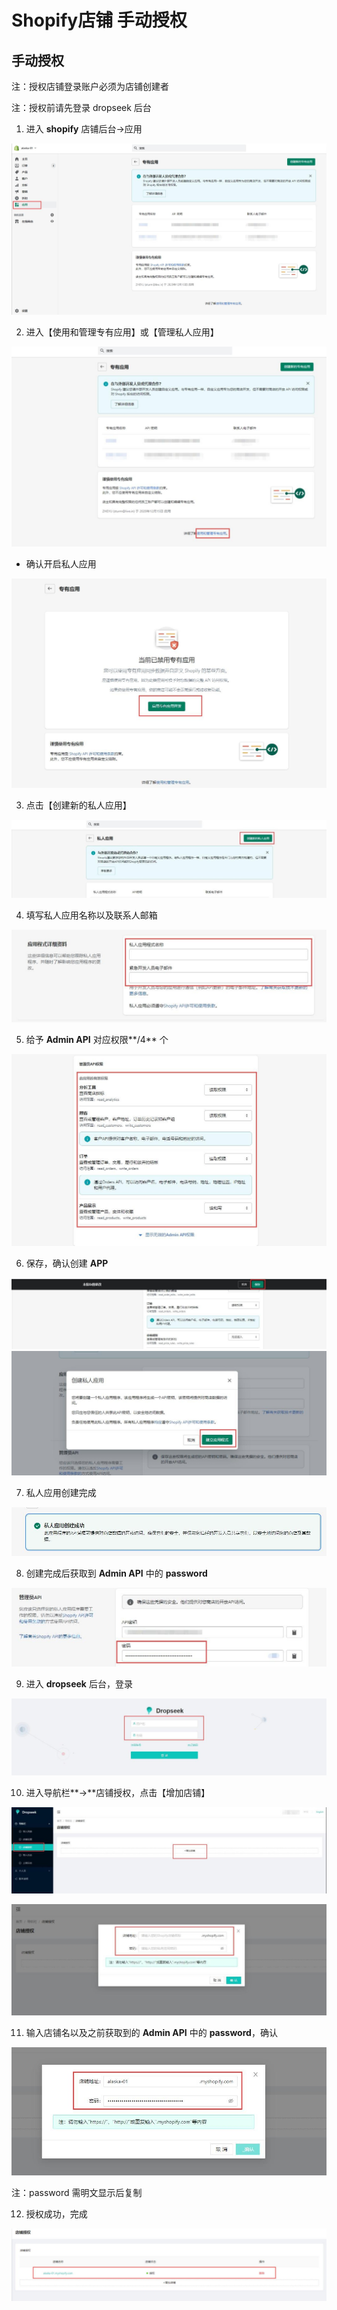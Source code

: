 # Shopify店铺 手动授权

## **手动授权**

注：授权店铺登录账户必须为店铺创建者

注：授权前请先登录 dropseek 后台

1. 进入 **shopify** 店铺后台-&gt;应用

![](../.gitbook/assets/9%20%281%29.jpeg)

2. 进入【使用和管理专有应用】或【管理私人应用】

![](../.gitbook/assets/10.jpeg)

* 确认开启私人应用

![](../.gitbook/assets/12%20%281%29.jpeg)

3. 点击【创建新的私人应用】

![](../.gitbook/assets/13.jpeg)

4. 填写私人应用名称以及联系人邮箱

![](../.gitbook/assets/14%20%281%29.jpeg)

5. 给予 **Admin API** 对应权限**/4** 个

![](../.gitbook/assets/15%20%281%29.jpeg)

6. 保存，确认创建 **APP**

![](../.gitbook/assets/16%20%281%29.jpeg)![](../.gitbook/assets/17.jpeg)

7. 私人应用创建完成

![](../.gitbook/assets/18%20%281%29.jpeg)

8. 创建完成后获取到 **Admin API** 中的 **password**

![](../.gitbook/assets/19%20%283%29.jpeg)

9. 进入 **dropseek** 后台，登录

![](../.gitbook/assets/20%20%283%29.jpeg)

10. 进入导航栏**-&gt;**店铺授权，点击【增加店铺】

![](../.gitbook/assets/21%20%281%29.jpeg)

![](../.gitbook/assets/22.jpeg)

11. 输入店铺名以及之前获取到的 **Admin API** 中的 **password**，确认

![](../.gitbook/assets/23.jpeg)

注：password 需明文显示后复制

12. 授权成功，完成

![](../.gitbook/assets/24%20%282%29.png)

